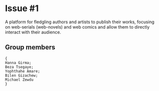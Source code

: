# Issue #1

A platform for fledgling authors and artists to publish their works, focusing on web-serials (web-novels) and web comics and allow them to directly interact with their audience.  

## Group members
```
{
Hanna Girma;
Beza Tsegaye; 
Yophthahe Amare;
Bilen Gizachew;
Michael Zewdu
}
```